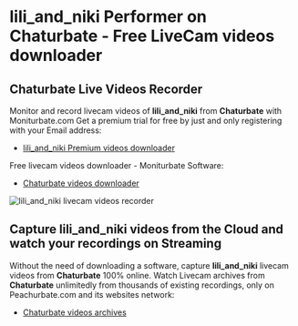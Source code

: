 # lili_and_niki Performer on Chaturbate - Free LiveCam videos downloader

## Chaturbate Live Videos Recorder

Monitor and record livecam videos of **lili_and_niki** from **Chaturbate** with Moniturbate.com
Get a premium trial for free by just and only registering with your Email address:
* [lili_and_niki Premium videos downloader](https://moniturbate.com/request-demo-licence-key.html)

Free livecam videos downloader - Moniturbate Software:
* [Chaturbate videos downloader](https://moniturbate.com/moniturbate-download-software.html)

![lili_and_niki livecam videos recorder](https://peachurnet.com/templates/moniturbate-software.png)


## Capture lili_and_niki videos from the Cloud and watch your recordings on Streaming

Without the need of downloading a software, capture **lili_and_niki** livecam videos from **Chaturbate** 100% online.
Watch Livecam archives from **Chaturbate** unlimitedly from thousands of existing recordings, only on Peachurbate.com and its websites network:
* [Chaturbate videos archives](https://peachurnet.com/)